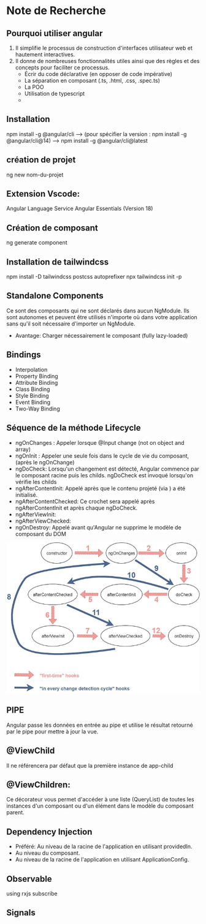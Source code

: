 # Note de Recherche

## Pourquoi utiliser angular

1. Il simplifie le processus de construction d'interfaces utilisateur web et hautement interactives.
2. Il donne de nombreuses fonctionnalités utiles ainsi que des règles et des concepts pour faciliter ce processus.
   - Écrir du code déclarative (en opposer de code impérative)
   - La séparation en composant (.ts, .html, .css, .spec.ts)
   - La POO
   - Utilisation de typescript
   -

## Installation

npm install -g @angular/cli --> (pour spécifier la version : npm install -g @angular/cli@14) --> npm install -g @angular/cli@latest

## création de projet

ng new nom-du-projet

## Extension Vscode:

Angular Language Service
Angular Essentials (Version 18)

## Création de composant

ng generate component

## Installation de tailwindcss

npm install -D tailwindcss postcss autoprefixer
npx tailwindcss init -p

## Standalone Components

Ce sont des composants qui ne sont déclarés dans aucun NgModule.
Ils sont autonomes et peuvent être utilisés n'importe où dans votre application sans
qu'il soit nécessaire d'importer un NgModule.

- Avantage: Charger nécessairement le composant (fully lazy-loaded)

## Bindings

- Interpolation
- Property Binding
- Attribute Binding
- Class Binding
- Style Binding
- Event Binding
- Two-Way Binding

## Séquence de la méthode Lifecycle

- ngOnChanges : Appeler lorsque @Input change (not on object and array)
- ngOnInit : Appeler une seule fois dans le cycle de vie du composant, (après le ngOnChange)
- ngDoCheck: Lorsqu'un changement est détecté, Angular commence par le composant racine puis les childs. ngDoCheck est invoqué lorsqu'on vérifie les childs
- ngAfterContentInit: Appelé après que le contenu projeté (via <ng-content>) a été initialisé.
- ngAfterContentChecked: Ce crochet sera appelé après ngAfterContentInit et après chaque ngDoCheck.
- ngAfterViewInit:
- ngAfterViewChecked:
- ngOnDestroy: Appelé avant qu'Angular ne supprime le modèle de composant du DOM

![img.png](img.png)

## PIPE

Angular passe les données en entrée au pipe et utilise le résultat retourné par le pipe pour mettre à jour la vue.

## @ViewChild

Il ne référencera par défaut que la première instance de app-child

## @ViewChildren:

Ce décorateur vous permet d'accéder à une liste (QueryList) de toutes les instances d'un composant ou
d'un élément dans le modèle du composant parent.

## Dependency Injection

- Préféré: Au niveau de la racine de l'application en utilisant providedIn.
- Au niveau du composant.
- Au niveau de la racine de l'application en utilisant ApplicationConfig.

## Observable
using rxjs
subscribe

## Signals

